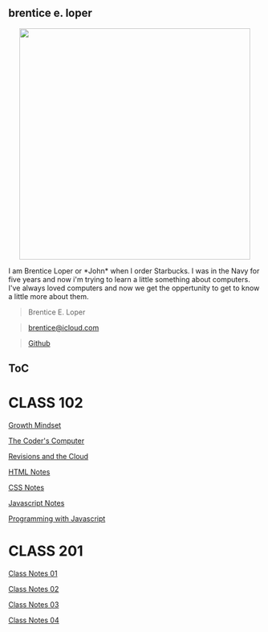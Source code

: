 ## brentice e. loper

<p align="center">
  <img width="460" height="460" src="https://avatars.githubusercontent.com/u/54426613?v=4">
  </p>

  <body>
    <p>
I am Brentice Loper or *John* when I order Starbucks. I was in the Navy for five years and now i'm trying to learn a little something about computers. I've always loved computers and now we get the oppertunity to get to know a little more about them. 
    </p>
  </body>
  
  
> Brentice E. Loper

> brentice@icloud.com

> [Github](reading-notes.md)




## ToC
# CLASS 102 

[Growth Mindset](growthmindset.md)
  
[The Coder's Computer](TheCodersComputer.md)
  
[Revisions and the Cloud](RevisionAndCloud.md)
  
[HTML Notes](HTMLnotes.md)
  
[CSS Notes](CSSnotes.md)
  
[Javascript Notes](JSNotes.md)
  
[Programming with Javascript](ProgrammingJS.md)

# CLASS 201
[Class Notes 01](class-01.md)

[Class Notes 02](class-02.md)

[Class Notes 03](class-03.md)

[Class Notes 04](class-04.md)

